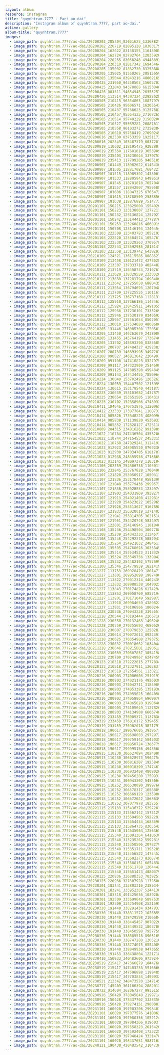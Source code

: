 ```yaml
---
layout: album
resource: instagram
title: "quynhtram.7777 - Part ao-dai"
description: "Instagram album of quynhtram.7777, part ao-dai."
active: gallery
album-title: "quynhtram.7777"
images:
  - image_path: quynhtram.7777/ao-dai/20200202_205204_83051625_1336882769848866_3694897575232195931_n.jpg
  - image_path: quynhtram.7777/ao-dai/20200202_220719_82095120_183031792761182_5675247382641170507_n.jpg
  - image_path: quynhtram.7777/ao-dai/20200204_162622_83138155_116139059817320_3585997063770452321_n.jpg
  - image_path: quynhtram.7777/ao-dai/20200204_162724_82782764_128359208387905_5758218502326512428_n.jpg
  - image_path: quynhtram.7777/ao-dai/20200204_220255_83058248_494488931207746_1553202878389107941_n.jpg
  - image_path: quynhtram.7777/ao-dai/20200204_220310_82817342_169454647716562_5691194516284587268_n.jpg
  - image_path: quynhtram.7777/ao-dai/20200205_135002_81862730_832588883910252_8272208141619087019_n.jpg
  - image_path: quynhtram.7777/ao-dai/20200205_135025_81550265_205156590666501_8911308486537973304_n.jpg
  - image_path: quynhtram.7777/ao-dai/20200205_135044_83943216_480021659308424_8136698340404655334_n.jpg
  - image_path: quynhtram.7777/ao-dai/20200425_231950_94358503_1560570384099523_2299924007948623678_n.jpg
  - image_path: quynhtram.7777/ao-dai/20200425_232043_94370068_661538487958638_5396226844192265610_n.jpg
  - image_path: quynhtram.7777/ao-dai/20200426_001311_94654948_263552575045599_3046878649408973409_n.jpg
  - image_path: quynhtram.7777/ao-dai/20200426_113514_94397324_229276288355223_7103628603391913216_n.jpg
  - image_path: quynhtram.7777/ao-dai/20200505_210415_96354863_108779704026026_7486972872343301351_n.jpg
  - image_path: quynhtram.7777/ao-dai/20200505_210426_95606571_162055438573052_8644463293422391845_n.jpg
  - image_path: quynhtram.7777/ao-dai/20200505_210437_95766623_912578032536311_6144476448581262061_n.jpg
  - image_path: quynhtram.7777/ao-dai/20200505_210457_95564135_2716826535214647_2841792689727286777_n.jpg
  - image_path: quynhtram.7777/ao-dai/20200505_210514_95748229_3150820001635162_3713887286049759974_n.jpg
  - image_path: quynhtram.7777/ao-dai/20200505_210527_95589282_2688761768067692_6793139105088248838_n.jpg
  - image_path: quynhtram.7777/ao-dai/20200505_210558_96103272_272583840454006_5560756743003260569_n.jpg
  - image_path: quynhtram.7777/ao-dai/20200505_210610_95758419_270902454312952_7151441894634907582_n.jpg
  - image_path: quynhtram.7777/ao-dai/20200616_202530_83753359_192511725396489_3731941704012838809_n.jpg
  - image_path: quynhtram.7777/ao-dai/20200616_202549_103487379_603720127016591_6318297750722270269_n.jpg
  - image_path: quynhtram.7777/ao-dai/20200819_110602_118195475_928280781001558_3504934585670485198_n.jpg
  - image_path: quynhtram.7777/ao-dai/20200819_235350_117601019_305390987395595_1818568369154438764_n.jpg
  - image_path: quynhtram.7777/ao-dai/20200819_235403_118230044_337075397470748_4981900514983510379_n.jpg
  - image_path: quynhtram.7777/ao-dai/20200819_235413_117799205_948518552289153_7495035220470912489_n.jpg
  - image_path: quynhtram.7777/ao-dai/20200907_101449_118982622_614643085863632_5732141935594999203_n.jpg
  - image_path: quynhtram.7777/ao-dai/20200907_101505_118817081_768422770395218_667508877845559796_n.jpg
  - image_path: quynhtram.7777/ao-dai/20200907_101515_118989392_1435061586682854_7966196766253392719_n.jpg
  - image_path: quynhtram.7777/ao-dai/20200907_101533_118805843_649951678970259_584161254384211043_n.jpg
  - image_path: quynhtram.7777/ao-dai/20200907_101545_118781818_765704810928817_2456378750598482667_n.jpg
  - image_path: quynhtram.7777/ao-dai/20200907_101557_118942807_795958854590942_4371051448323931924_n.jpg
  - image_path: quynhtram.7777/ao-dai/20200907_101606_118847325_670547253558322_8366413093273403002_n.jpg
  - image_path: quynhtram.7777/ao-dai/20200907_101615_118788509_2583856808592871_4425267454135245616_n.jpg
  - image_path: quynhtram.7777/ao-dai/20200907_101638_118876889_751477352080679_7809000694510936681_n.jpg
  - image_path: quynhtram.7777/ao-dai/20201101_150215_123325000_1554026714785757_5385915496167562751_n.jpg
  - image_path: quynhtram.7777/ao-dai/20201101_150223_123138007_1277217835957375_1356075517945146697_n.jpg
  - image_path: quynhtram.7777/ao-dai/20201101_150232_123136824_125792715716420_1654739365666063477_n.jpg
  - image_path: quynhtram.7777/ao-dai/20201101_150242_123144413_2772876269626715_6824699873000415204_n.jpg
  - image_path: quynhtram.7777/ao-dai/20201101_150253_123260816_466091917701338_1329973785864630545_n.jpg
  - image_path: quynhtram.7777/ao-dai/20201101_150308_123146194_1246454885709510_7317943646969263209_n.jpg
  - image_path: quynhtram.7777/ao-dai/20201103_222509_123403793_1052192815216622_3443351106523589211_n.jpg
  - image_path: quynhtram.7777/ao-dai/20201103_222520_123584574_1054767631639216_2001857076829928855_n.jpg
  - image_path: quynhtram.7777/ao-dai/20201103_222530_123329263_3709578252394080_2056213302276653282_n.jpg
  - image_path: quynhtram.7777/ao-dai/20201103_222543_123592985_281514769776512_2624146585868191535_n.jpg
  - image_path: quynhtram.7777/ao-dai/20201103_222558_123139742_643829152975960_1387130112531864358_n.jpg
  - image_path: quynhtram.7777/ao-dai/20210109_124521_136115585_868852797022306_2104670496663265750_n.jpg
  - image_path: quynhtram.7777/ao-dai/20210109_213458_136121472_427362851944814_7915557068765603068_n.jpg
  - image_path: quynhtram.7777/ao-dai/20210109_213507_137033718_402448210834280_167353280505100375_n.jpg
  - image_path: quynhtram.7777/ao-dai/20210109_213519_136458734_721076745509595_8711760356422280162_n.jpg
  - image_path: quynhtram.7777/ao-dai/20210111_213620_138329559_233332665019143_6276223894595292328_n.jpg
  - image_path: quynhtram.7777/ao-dai/20210111_213630_137281794_1098486290576978_1962111579610120951_n.jpg
  - image_path: quynhtram.7777/ao-dai/20210111_213642_137255050_688043551870735_5477337703327227111_n.jpg
  - image_path: quynhtram.7777/ao-dai/20210111_213654_136794693_120704886563914_1667856411692180352_n.jpg
  - image_path: quynhtram.7777/ao-dai/20210111_213709_137225555_1101167390323874_4711348154845199517_n.jpg
  - image_path: quynhtram.7777/ao-dai/20210111_213725_136737168_112813104050786_7071875472925414918_n.jpg
  - image_path: quynhtram.7777/ao-dai/20210112_125910_137266186_1143463826107671_1113022624924579442_n.jpg
  - image_path: quynhtram.7777/ao-dai/20210112_125924_138425911_149105503488713_3445169078538192072_n.jpg
  - image_path: quynhtram.7777/ao-dai/20210112_125936_137236101_733326953958264_8411008571920516638_n.jpg
  - image_path: quynhtram.7777/ao-dai/20210112_125946_137530179_834959207355772_1865149735213719636_n.jpg
  - image_path: quynhtram.7777/ao-dai/20210112_125957_137561054_850295772434019_2302132216036118964_n.jpg
  - image_path: quynhtram.7777/ao-dai/20210112_130010_137534080_4868686139870755_6863177680898716092_n.jpg
  - image_path: quynhtram.7777/ao-dai/20210205_131446_146085300_172056364372362_614516469851285342_n.jpg
  - image_path: quynhtram.7777/ao-dai/20210205_131450_146263679_243890043904950_8883093491077754297_n.jpg
  - image_path: quynhtram.7777/ao-dai/20210205_131455_145764197_173674074554292_6973167111416885792_n.jpg
  - image_path: quynhtram.7777/ao-dai/20210205_131502_145893390_838568533658713_810956154996474234_n.jpg
  - image_path: quynhtram.7777/ao-dai/20210207_200707_147484327_429238328389266_5428792095535597249_n.jpg
  - image_path: quynhtram.7777/ao-dai/20210207_200739_146893995_3497207143721005_2381596421014795014_n.jpg
  - image_path: quynhtram.7777/ao-dai/20210208_090827_146913042_220499166444909_4932367830437372153_n.jpg
  - image_path: quynhtram.7777/ao-dai/20210209_091108_147410823_832797567277639_634257271006580064_n.jpg
  - image_path: quynhtram.7777/ao-dai/20210209_091117_147323909_251469819911495_32856863113815038_n.jpg
  - image_path: quynhtram.7777/ao-dai/20210209_091125_147885398_459484538769714_8199489811838694420_n.jpg
  - image_path: quynhtram.7777/ao-dai/20210209_091143_147434455_785096455435272_90534075846600795_n.jpg
  - image_path: quynhtram.7777/ao-dai/20210224_130048_153702496_1265263930535301_3661415184153899559_n.jpg
  - image_path: quynhtram.7777/ao-dai/20210224_130059_154407502_121595903215054_6875298753873650458_n.jpg
  - image_path: quynhtram.7777/ao-dai/20210224_130615_153179540_443187260215468_3959347476848840217_n.jpg
  - image_path: quynhtram.7777/ao-dai/20210225_230639_153183682_1437875969886222_4295246129946489553_n.jpg
  - image_path: quynhtram.7777/ao-dai/20210225_230654_153651505_116431850437809_8369295153217250186_n.jpg
  - image_path: quynhtram.7777/ao-dai/20210225_230702_152858966_474893350192190_6039405187215295573_n.jpg
  - image_path: quynhtram.7777/ao-dai/20210411_184646_170753876_1320065258376649_7345240326416426759_n.jpg
  - image_path: quynhtram.7777/ao-dai/20210412_233333_173077641_1108733822962484_7032795787735337063_n.jpg
  - image_path: quynhtram.7777/ao-dai/20210414_005826_173848223_4080996498587128_3242780846898206776_n.jpg
  - image_path: quynhtram.7777/ao-dai/20210414_005838_171139820_453693332568394_258876204846410172_n.jpg
  - image_path: quynhtram.7777/ao-dai/20210414_005852_172828127_472311843817769_7698538123408574736_n.jpg
  - image_path: quynhtram.7777/ao-dai/20210809_204315_234816262_991390944952481_2222053030497502764_n.jpg
  - image_path: quynhtram.7777/ao-dai/20211022_110734_247436504_435320074602255_4223815973871253754_n.jpg
  - image_path: quynhtram.7777/ao-dai/20211022_110744_247154537_245331517629906_7782877551808059249_n.jpg
  - image_path: quynhtram.7777/ao-dai/20211022_110758_247829241_312419376921624_7100793563047835759_n.jpg
  - image_path: quynhtram.7777/ao-dai/20211023_012923_248085520_876923656182443_2998965981720145813_n.jpg
  - image_path: quynhtram.7777/ao-dai/20211023_012930_247034705_618178716029638_4579321163479811613_n.jpg
  - image_path: quynhtram.7777/ao-dai/20211023_012938_248355958_4718665711517743_9032484472843988388_n.jpg
  - image_path: quynhtram.7777/ao-dai/20211023_013145_248097378_1103194753822272_5013100430919655696_n.jpg
  - image_path: quynhtram.7777/ao-dai/20211106_202559_254806738_1103011963569801_2819978566020475280_n.jpg
  - image_path: quynhtram.7777/ao-dai/20211106_232845_253767828_1700498650290278_416774851325637055_n.jpg
  - image_path: quynhtram.7777/ao-dai/20211107_121820_253050917_1050311719060778_5775353764360825388_n.jpg
  - image_path: quynhtram.7777/ao-dai/20211107_121836_253178448_958139995045228_556028498281120888_n.jpg
  - image_path: quynhtram.7777/ao-dai/20211107_121848_253779436_299957358470893_3366550848119009137_n.jpg
  - image_path: quynhtram.7777/ao-dai/20211107_121856_253028834_123297466772222_4823840227909416031_n.jpg
  - image_path: quynhtram.7777/ao-dai/20211107_121903_254031969_393827962451285_7932600311766794472_n.jpg
  - image_path: quynhtram.7777/ao-dai/20211107_121913_254021408_412981977140343_8676169356085003470_n.jpg
  - image_path: quynhtram.7777/ao-dai/20211107_121920_254623022_1052965495540305_2447200940706734759_n.jpg
  - image_path: quynhtram.7777/ao-dai/20211107_121926_253513627_916789818930463_3260303926696091106_n.jpg
  - image_path: quynhtram.7777/ao-dai/20211107_121933_253020019_1271402256679051_775230215604914641_n.jpg
  - image_path: quynhtram.7777/ao-dai/20211107_121941_253814305_362151879030645_1636370009420736102_n.jpg
  - image_path: quynhtram.7777/ao-dai/20211107_121951_254420748_583497879571827_5622737478091865040_n.jpg
  - image_path: quynhtram.7777/ao-dai/20211107_122001_254146945_118184060652360_8358808018422019111_n.jpg
  - image_path: quynhtram.7777/ao-dai/20211108_135236_254498504_300770895034689_2230503234500062729_n.jpg
  - image_path: quynhtram.7777/ao-dai/20211108_135239_254342333_2124577061014348_7896875040288300061_n.jpg
  - image_path: quynhtram.7777/ao-dai/20211108_135246_254292378_585294362794825_7417324740954473305_n.jpg
  - image_path: quynhtram.7777/ao-dai/20211108_135254_254921032_248461100597945_1269080881240349575_n.jpg
  - image_path: quynhtram.7777/ao-dai/20211108_135305_254760626_3035345256712842_8225758541845310595_n.jpg
  - image_path: quynhtram.7777/ao-dai/20211108_135314_253534523_311332627501465_4058406818672602810_n.jpg
  - image_path: quynhtram.7777/ao-dai/20211108_135324_253549756_1339042889847052_8400326490858367101_n.jpg
  - image_path: quynhtram.7777/ao-dai/20211108_135332_254482192_575769923495080_2922013810330031704_n.jpg
  - image_path: quynhtram.7777/ao-dai/20211108_135346_254779959_182141984115176_7304366703127456932_n.jpg
  - image_path: quynhtram.7777/ao-dai/20211227_113753_269928429_1801471756714411_8647644156994350487_n.jpg
  - image_path: quynhtram.7777/ao-dai/20211227_113801_269952098_1987490584763019_4575676740286818850_n.jpg
  - image_path: quynhtram.7777/ao-dai/20211227_113822_270012314_440243980792073_8069234860841621909_n.jpg
  - image_path: quynhtram.7777/ao-dai/20211227_113832_269988538_1049022399004332_8338830613977096849_n.jpg
  - image_path: quynhtram.7777/ao-dai/20211227_113843_270174826_617429482931716_6160157299669426119_n.jpg
  - image_path: quynhtram.7777/ao-dai/20211227_113853_269958769_685719452862285_4346614018912833159_n.jpg
  - image_path: quynhtram.7777/ao-dai/20211227_113901_270171049_592987211765636_600269252971309110_n.jpg
  - image_path: quynhtram.7777/ao-dai/20211227_113910_269984659_438982294600330_390854965830720804_n.jpg
  - image_path: quynhtram.7777/ao-dai/20211227_113931_270106966_1860244844181522_3591941638128776796_n.jpg
  - image_path: quynhtram.7777/ao-dai/20211228_230536_270043228_339555104358848_3919271238796950758_n.jpg
  - image_path: quynhtram.7777/ao-dai/20211228_230544_270192444_226671066286849_208744723029961873_n.jpg
  - image_path: quynhtram.7777/ao-dai/20211228_230550_270132463_149624997407533_2981521607399632723_n.jpg
  - image_path: quynhtram.7777/ao-dai/20211228_230559_270255693_4680520585375269_8910738862461776341_n.jpg
  - image_path: quynhtram.7777/ao-dai/20211228_230607_270079033_125828109920925_7314519498962233309_n.jpg
  - image_path: quynhtram.7777/ao-dai/20211228_230614_270072013_892239148151004_6438239269985686412_n.jpg
  - image_path: quynhtram.7777/ao-dai/20211228_230625_270354908_279375254255521_4226137018972564996_n.jpg
  - image_path: quynhtram.7777/ao-dai/20211228_230632_270018662_1034044507161592_2943922060682080433_n.jpg
  - image_path: quynhtram.7777/ao-dai/20211228_230646_270215801_129061202916795_2180217123287452436_n.jpg
  - image_path: quynhtram.7777/ao-dai/20211228_230659_270807857_305419898165432_9151065434089919693_n.jpg
  - image_path: quynhtram.7777/ao-dai/20211228_230709_270249967_624745931930603_1803540237342557648_n.jpg
  - image_path: quynhtram.7777/ao-dai/20220123_210518_272222615_2777834729187680_7620459231455691118_n.jpg
  - image_path: quynhtram.7777/ao-dai/20220123_210518_272327911_126583773192479_795532443621237688_n.jpg
  - image_path: quynhtram.7777/ao-dai/20220123_210518_272654561_113821217860349_7244835908467253672_n.jpg
  - image_path: quynhtram.7777/ao-dai/20220216_200903_274006603_251919763773252_8174166789190714765_n.jpg
  - image_path: quynhtram.7777/ao-dai/20220216_200903_274021176_492603942446556_801076091959353597_n.jpg
  - image_path: quynhtram.7777/ao-dai/20220216_200903_274042711_318590903656428_6882952970548465624_n.jpg
  - image_path: quynhtram.7777/ao-dai/20220216_200903_274053395_1351936385246141_5070228242618895162_n.jpg
  - image_path: quynhtram.7777/ao-dai/20220216_200903_274055025_160405049663916_3723523433703154769_n.jpg
  - image_path: quynhtram.7777/ao-dai/20220216_200903_274058864_696907038353509_3092271780069947261_n.jpg
  - image_path: quynhtram.7777/ao-dai/20220216_200903_274065028_919064675425488_7778955235877196842_n.jpg
  - image_path: quynhtram.7777/ao-dai/20220216_200903_274105649_1127826217978193_2663124916284380397_n.jpg
  - image_path: quynhtram.7777/ao-dai/20220216_200903_274134908_660674805049795_1133317502265190824_n.jpg
  - image_path: quynhtram.7777/ao-dai/20220319_233459_276009371_3137830156489469_1788184128155020061_n.jpg
  - image_path: quynhtram.7777/ao-dai/20220319_233459_276016172_539455151073629_5308114689464518211_n.jpg
  - image_path: quynhtram.7777/ao-dai/20220319_233459_276982018_387179146202731_4588106913830442592_n.jpg
  - image_path: quynhtram.7777/ao-dai/20220818_190617_299676605_393957146192779_2680605055323731699_n.jpg
  - image_path: quynhtram.7777/ao-dai/20220818_190617_299698083_2972973292995813_4477047685349535051_n.jpg
  - image_path: quynhtram.7777/ao-dai/20220818_190617_299759142_584303573151469_3607650548422012433_n.jpg
  - image_path: quynhtram.7777/ao-dai/20220818_190617_299850724_1383779102110652_2459414949289295387_n.jpg
  - image_path: quynhtram.7777/ao-dai/20220818_190617_299995156_494556845843671_4478259572963482777_n.jpg
  - image_path: quynhtram.7777/ao-dai/20220915_110230_306627094_2024099027793132_5087741923104041235_n.jpg
  - image_path: quynhtram.7777/ao-dai/20220915_110230_306628973_590475469385336_4384272857119871281_n.jpg
  - image_path: quynhtram.7777/ao-dai/20220915_110230_306816207_192584983146305_7154936093694219908_n.jpg
  - image_path: quynhtram.7777/ao-dai/20220915_110230_306918399_1747467515629997_2913694808386537407_n.jpg
  - image_path: quynhtram.7777/ao-dai/20220915_110230_306932408_480802606997123_4620179434228689114_n.jpg
  - image_path: quynhtram.7777/ao-dai/20220915_110230_307456200_175993151620114_2085429670556326873_n.jpg
  - image_path: quynhtram.7777/ao-dai/20220915_110231_306943302_5455064367948505_2408020419565719414_n.jpg
  - image_path: quynhtram.7777/ao-dai/20220915_110252_306530090_399976618879042_8536650959003431924_n.jpg
  - image_path: quynhtram.7777/ao-dai/20220915_110252_306578317_165888999359854_2806106642829732130_n.jpg
  - image_path: quynhtram.7777/ao-dai/20220915_110252_306669129_123590000455547_8207222320729574153_n.jpg
  - image_path: quynhtram.7777/ao-dai/20220915_110252_306672022_186863997144080_741059996272254368_n.jpg
  - image_path: quynhtram.7777/ao-dai/20220915_110252_307077978_1832557063762308_4609588606307018897_n.jpg
  - image_path: quynhtram.7777/ao-dai/20221115_215133_315436372_529728175671290_5153882378290225155_n.jpg
  - image_path: quynhtram.7777/ao-dai/20221115_215133_315562142_1573129716456462_7154175308306048862_n.jpg
  - image_path: quynhtram.7777/ao-dai/20221115_215133_315594563_5922291581147798_3037481831094781720_n.jpg
  - image_path: quynhtram.7777/ao-dai/20221115_215133_315654434_168859075760244_5340164237850286073_n.jpg
  - image_path: quynhtram.7777/ao-dai/20221115_215133_315864735_836554217675980_4355767700012634977_n.jpg
  - image_path: quynhtram.7777/ao-dai/20221115_215340_314635063_125636586995698_1945998777692364954_n.jpg
  - image_path: quynhtram.7777/ao-dai/20221115_215340_315001364_641063034408056_7358431472751975332_n.jpg
  - image_path: quynhtram.7777/ao-dai/20221115_215340_315235262_559281905962658_3232225792490624096_n.jpg
  - image_path: quynhtram.7777/ao-dai/20221115_215340_315350506_207827921632016_6787936014467649982_n.jpg
  - image_path: quynhtram.7777/ao-dai/20221115_215340_315351711_1395285437546809_82986399301612441_n.jpg
  - image_path: quynhtram.7777/ao-dai/20221115_215340_315556522_1475452552959101_5775430938533588623_n.jpg
  - image_path: quynhtram.7777/ao-dai/20221115_215340_315602273_826874961969228_509497490802797858_n.jpg
  - image_path: quynhtram.7777/ao-dai/20221115_215340_315608151_665463881619093_7910083710750075225_n.jpg
  - image_path: quynhtram.7777/ao-dai/20221115_215340_315611758_126444293581389_8730415007680248866_n.jpg
  - image_path: quynhtram.7777/ao-dai/20221115_215340_315651473_488037976726320_8646033860301040826_n.jpg
  - image_path: quynhtram.7777/ao-dai/20230125_220936_326888353_703925118040398_5339692219439773752_n.jpg
  - image_path: quynhtram.7777/ao-dai/20230125_220936_327307928_1179500466004322_4389731241278133453_n.jpg
  - image_path: quynhtram.7777/ao-dai/20230301_183241_333803316_238534401847954_1970019145945674006_n.jpg
  - image_path: quynhtram.7777/ao-dai/20230301_183241_333952387_524413836463941_7374443551564799807_n.jpg
  - image_path: quynhtram.7777/ao-dai/20230301_183318_491425636_1039204174242597_1358221160766892148_n.jpg
  - image_path: quynhtram.7777/ao-dai/20230301_192509_333699048_589753949418123_1534684810885544068_n.jpg
  - image_path: quynhtram.7777/ao-dai/20230301_192509_334254908_252159563802428_5040539477060263708_n.jpg
  - image_path: quynhtram.7777/ao-dai/20230330_191440_338291434_934783294313308_8901353332802291718_n.jpg
  - image_path: quynhtram.7777/ao-dai/20230330_191440_338311572_1026655838738800_6318551330156910108_n.jpg
  - image_path: quynhtram.7777/ao-dai/20230330_191440_338429598_210668474940884_1405118064261797383_n.jpg
  - image_path: quynhtram.7777/ao-dai/20230330_191440_338445457_907022693837614_2556448803336514396_n.jpg
  - image_path: quynhtram.7777/ao-dai/20230330_191440_338449532_180378038186421_6024411178037769405_n.jpg
  - image_path: quynhtram.7777/ao-dai/20230330_191440_338450598_795775911384843_4956435488366555304_n.jpg
  - image_path: quynhtram.7777/ao-dai/20230330_191440_338605518_896516541637371_7710602978009219409_n.jpg
  - image_path: quynhtram.7777/ao-dai/20230330_191440_338747288_1205210707055875_7951734328180578701_n.jpg
  - image_path: quynhtram.7777/ao-dai/20230330_191440_338774015_655408986593987_4660813774867179545_n.jpg
  - image_path: quynhtram.7777/ao-dai/20230330_191440_338949938_947365562946438_410821236445074614_n.jpg
  - image_path: quynhtram.7777/ao-dai/20230330_191453_338438804_1221718001793263_2204105123049923889_n.jpg
  - image_path: quynhtram.7777/ao-dai/20230410_150933_340482606_973924454042654_7369651540617754901_n.jpg
  - image_path: quynhtram.7777/ao-dai/20230519_215417_347366879_184476887888121_2879116300114133208_n.jpg
  - image_path: quynhtram.7777/ao-dai/20230519_215417_347483238_551666653807547_4342710866410404097_n.jpg
  - image_path: quynhtram.7777/ao-dai/20230519_215417_347596098_119948597755095_8407669997119399543_n.jpg
  - image_path: quynhtram.7777/ao-dai/20230519_215417_347703834_149993214715267_586691515331093543_n.jpg
  - image_path: quynhtram.7777/ao-dai/20230521_212342_348473520_124714567286021_3613870034078335710_n.jpg
  - image_path: quynhtram.7777/ao-dai/20230717_145209_361160394_2082013738808460_1524129373822841458_n.jpg
  - image_path: quynhtram.7777/ao-dai/20230722_014604_362067277_993515538351753_1765584942898228769_n.jpg
  - image_path: quynhtram.7777/ao-dai/20230916_150428_378045848_219971461060193_6325729935304386897_n.jpg
  - image_path: quynhtram.7777/ao-dai/20230916_150428_378437702_332335029155367_7696046185457802758_n.jpg
  - image_path: quynhtram.7777/ao-dai/20230916_150428_379274151_298008132947397_7296073777903977911_n.jpg
  - image_path: quynhtram.7777/ao-dai/20231101_160020_397003206_299840182866610_8642995228020054406_n.jpg
  - image_path: quynhtram.7777/ao-dai/20231101_160020_397077576_1410063806574245_1170496447618576747_n.jpg
  - image_path: quynhtram.7777/ao-dai/20231101_160020_397080156_1052124929165433_3481208359059187549_n.jpg
  - image_path: quynhtram.7777/ao-dai/20231101_160020_397084366_819603789956725_5180515638501380576_n.jpg
  - image_path: quynhtram.7777/ao-dai/20231101_160020_397558323_2615420095288885_6175546965015238358_n.jpg
  - image_path: quynhtram.7777/ao-dai/20231101_160020_397592408_1723225634815680_7327104095980701262_n.jpg
  - image_path: quynhtram.7777/ao-dai/20231101_160020_397948424_332147816174670_1531871687589358596_n.jpg
  - image_path: quynhtram.7777/ao-dai/20231101_160020_398437651_988716368896040_2853396961106295317_n.jpg
  - image_path: quynhtram.7777/ao-dai/20240121_190430_420493542_310473638128935_5614838310164480153_n.jpg
---
```

